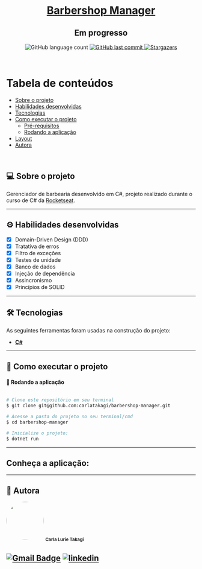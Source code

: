 <h1 align="center">
     <a href="#" alt="blog"> Barbershop Manager </a>
</h1>
<h2 align="center">
	Em progresso
</h2>

<p align="center">
  <img alt="GitHub language count" src="https://img.shields.io/github/languages/count/carlatakagi/barbershop-manager?color=%2304D361">
  
  <a href="https://github.com/carlatakagi/barbershop-manager/commits/main">
    <img alt="GitHub last commit" src="https://img.shields.io/github/last-commit/carlatakagi/barbershop-manager">
  </a>
    
  <a href="https://github.com/carlatakagi/barbershop-manager/stargazers">
    <img alt="Stargazers" src="https://img.shields.io/github/stars/carlatakagi/barbershop-manager?style=social">

  </a>
 
</p>

<br>

Tabela de conteúdos
=================
<!--ts-->
   * [Sobre o projeto](#-sobre-o-projeto)
   * [Habilidades desenvolvidas](#-habilidades)
   * [Tecnologias](#-tecnologias)
   * [Como executar o projeto](#-como-executar-o-projeto)
     * [Pré-requisitos](#pré-requisitos)
     * [Rodando a aplicação](#user-content--rodando-a-aplicação)
   * [Layout](#-layout)
   * [Autora](#-autora)
<!--te-->

<br>

## 💻 Sobre o projeto

   Gerenciador de barbearia desenvolvido em C#, projeto realizado durante o curso de C# da [Rocketseat](https://app.rocketseat.com.br/).

---

## ⚙️ Habilidades desenvolvidas

- [x] Domain-Driven Design (DDD)
- [x] Tratativa de erros
- [x] Filtro de exceções
- [x] Testes de unidade
- [x] Banco de dados
- [x] Injeção de dependência
- [x] Assincronismo
- [x] Princípios de SOLID

---

## 🛠 Tecnologias

As seguintes ferramentas foram usadas na construção do projeto:

-   **[C#](https://dotnet.microsoft.com/pt-br/languages/csharp)**

---
## 🚀 Como executar o projeto
#### 🧭 Rodando a aplicação

```bash

# Clone este repositório em seu terminal
$ git clone git@github.com:carlatakagi/barbershop-manager.git

# Acesse a pasta do projeto no seu terminal/cmd
$ cd barbershop-manager

# Inicialize o projeto:
$ dotnet run

```
---

## Conheça a aplicação:


---

## 🦸 Autora

 <img style="border-radius: 50%;" src="https://avatars.githubusercontent.com/u/70762111?v=4" width="100px;" alt=""/>
 <sub><b>Carla Lurie Takagi</b></sub>
 <br />


[![Gmail Badge](https://img.shields.io/badge/-carlatakagi@gmail.com-c14438?style=flat-square&logo=Gmail&logoColor=white&link=mailto:carlatakagi@gmail.com)](mailto:carlatakagi@gmail.com)
[![linkedin](https://img.shields.io/badge/linkedin-0A66C2?style=for-the-badge&logo=linkedin&logoColor=white)](https://www.linkedin.com/in/carla-takagi/)
---

